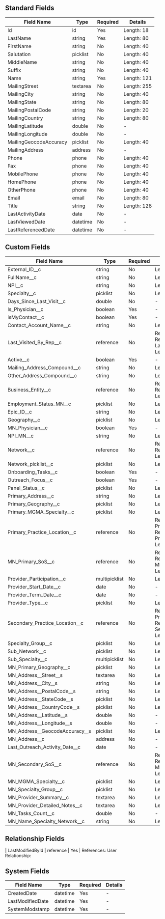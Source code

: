 ## Standard Fields

| Field Name | Type | Required | Details |
|------------|------|----------|----------|
| Id | id | Yes | Length: 18 |
| LastName | string | Yes | Length: 80 |
| FirstName | string | No | Length: 40 |
| Salutation | picklist | No | Length: 40 |
| MiddleName | string | No | Length: 40 |
| Suffix | string | No | Length: 40 |
| Name | string | Yes | Length: 121 |
| MailingStreet | textarea | No | Length: 255 |
| MailingCity | string | No | Length: 40 |
| MailingState | string | No | Length: 80 |
| MailingPostalCode | string | No | Length: 20 |
| MailingCountry | string | No | Length: 80 |
| MailingLatitude | double | No | - |
| MailingLongitude | double | No | - |
| MailingGeocodeAccuracy | picklist | No | Length: 40 |
| MailingAddress | address | No | - |
| Phone | phone | No | Length: 40 |
| Fax | phone | No | Length: 40 |
| MobilePhone | phone | No | Length: 40 |
| HomePhone | phone | No | Length: 40 |
| OtherPhone | phone | No | Length: 40 |
| Email | email | No | Length: 80 |
| Title | string | No | Length: 128 |
| LastActivityDate | date | No | - |
| LastViewedDate | datetime | No | - |
| LastReferencedDate | datetime | No | - |

## Custom Fields

| Field Name | Type | Required | Details |
|------------|------|----------|----------|
| External_ID__c | string | No | Length: 20 |
| FullName__c | string | No | Length: 1300 |
| NPI__c | string | No | Length: 20 |
| Specialty__c | picklist | No | Length: 255 |
| Days_Since_Last_Visit__c | double | No | - |
| Is_Physician__c | boolean | Yes | - |
| isMyContact__c | boolean | Yes | - |
| Contact_Account_Name__c | string | No | Length: 1300 |
| Last_Visited_By_Rep__c | reference | No | References: User<br>Relationship: Last_Visited_By_Rep__r<br>Length: 18 |
| Active__c | boolean | Yes | - |
| Mailing_Address_Compound__c | string | No | Length: 1300 |
| Other_Address_Compound__c | string | No | Length: 1300 |
| Business_Entity__c | reference | No | References: Account<br>Relationship: Business_Entity__r<br>Length: 18 |
| Employment_Status_MN__c | picklist | No | Length: 255 |
| Epic_ID__c | string | No | Length: 20 |
| Geography__c | picklist | No | Length: 255 |
| MN_Physician__c | boolean | Yes | - |
| NPI_MN__c | string | No | Length: 20 |
| Network__c | reference | No | References: Network__c<br>Relationship: Network__r<br>Length: 18 |
| Network_picklist__c | picklist | No | Length: 255 |
| Onboarding_Tasks__c | boolean | Yes | - |
| Outreach_Focus__c | boolean | Yes | - |
| Panel_Status__c | picklist | No | Length: 255 |
| Primary_Address__c | string | No | Length: 250 |
| Primary_Geography__c | picklist | No | Length: 255 |
| Primary_MGMA_Specialty__c | picklist | No | Length: 255 |
| Primary_Practice_Location__c | reference | No | References: Practice_Locations__c<br>Relationship: Primary_Practice_Location__r<br>Length: 18 |
| MN_Primary_SoS__c | reference | No | References: Account<br>Relationship: MN_Primary_SoS__r<br>Length: 18 |
| Provider_Participation__c | multipicklist | No | Length: 4099 |
| Provider_Start_Date__c | date | No | - |
| Provider_Term_Date__c | date | No | - |
| Provider_Type__c | picklist | No | Length: 255 |
| Secondary_Practice_Location__c | reference | No | References: Practice_Locations__c<br>Relationship: Secondary_Practice_Location__r<br>Length: 18 |
| Specialty_Group__c | picklist | No | Length: 255 |
| Sub_Network__c | picklist | No | Length: 255 |
| Sub_Specialty__c | multipicklist | No | Length: 4099 |
| MN_Primary_Geography__c | picklist | No | Length: 255 |
| MN_Address__Street__s | textarea | No | Length: 255 |
| MN_Address__City__s | string | No | Length: 40 |
| MN_Address__PostalCode__s | string | No | Length: 20 |
| MN_Address__StateCode__s | picklist | No | Length: 10 |
| MN_Address__CountryCode__s | picklist | No | Length: 10 |
| MN_Address__Latitude__s | double | No | - |
| MN_Address__Longitude__s | double | No | - |
| MN_Address__GeocodeAccuracy__s | picklist | No | Length: 40 |
| MN_Address__c | address | No | - |
| Last_Outreach_Activity_Date__c | date | No | - |
| MN_Secondary_SoS__c | reference | No | References: Account<br>Relationship: MN_Secondary_SoS__r<br>Length: 18 |
| MN_MGMA_Specialty__c | picklist | No | Length: 255 |
| MN_Specialty_Group__c | picklist | No | Length: 255 |
| MN_Provider_Summary__c | textarea | No | Length: 255 |
| MN_Provider_Detailed_Notes__c | textarea | No | Length: 32768 |
| MN_Tasks_Count__c | double | No | - |
| MN_Name_Specialty_Network__c | string | No | Length: 1300 |

## Relationship Fields
| LastModifiedById | reference | Yes | References: User<br>Relationship: 

## System Fields

| Field Name | Type | Required | Details |
|------------|------|----------|----------|
| CreatedDate | datetime | Yes | - |
| LastModifiedDate | datetime | Yes | - |
| SystemModstamp | datetime | Yes | - |

